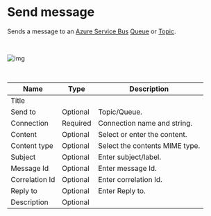# Send message

Sends a message to an [Azure Service Bus](https://learn.microsoft.com/en-us/azure/service-bus-messaging/service-bus-messaging-overview) [Queue](https://learn.microsoft.com/en-us/azure/service-bus-messaging/service-bus-queues-topics-subscriptions#queues) or [Topic](https://learn.microsoft.com/en-us/azure/service-bus-messaging/service-bus-queues-topics-subscriptions#topics-and-subscriptions).

<br/>

![img](https://profitbasedocs.blob.core.windows.net/flowimages/sendmsg.png)

<br/>

| Name           | Type     | Description                                      |
|----------------|----------|--------------------------------------------------|
| Title          |          |                                                  |
| Send to        | Optional |  Topic/Queue.                                    |
| Connection     | Required | Connection name and string.                      |
| Content        | Optional | Select or enter the content.                     |
| Content type   | Optional | Select the contents MIME type.                   |
| Subject        | Optional | Enter subject/label.                             |
| Message Id     | Optional | Enter message Id.                                |
| Correlation Id | Optional | Enter correlation Id.                            |
| Reply to       | Optional | Enter Reply to.                                  |
| Description    | Optional |                                                  |